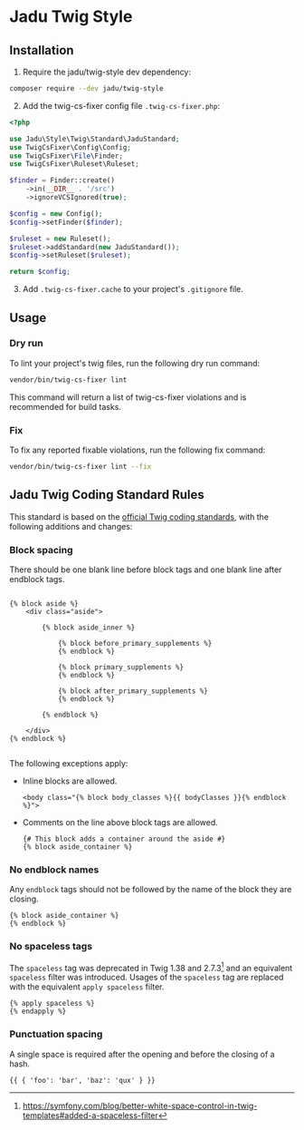 # Jadu Twig Style

## Installation

1. Require the jadu/twig-style dev dependency:

```sh
composer require --dev jadu/twig-style
```

2. Add the twig-cs-fixer config file `.twig-cs-fixer.php`:

```php
<?php

use Jadu\Style\Twig\Standard\JaduStandard;
use TwigCsFixer\Config\Config;
use TwigCsFixer\File\Finder;
use TwigCsFixer\Ruleset\Ruleset;

$finder = Finder::create()
    ->in(__DIR__ . '/src')
    ->ignoreVCSIgnored(true);

$config = new Config();
$config->setFinder($finder);

$ruleset = new Ruleset();
$ruleset->addStandard(new JaduStandard());
$config->setRuleset($ruleset);

return $config;

```

3. Add `.twig-cs-fixer.cache` to your project's `.gitignore` file.

## Usage

### Dry run

To lint your project's twig files, run the following dry run command:

```sh
vendor/bin/twig-cs-fixer lint
```

This command will return a list of twig-cs-fixer violations and is recommended for build tasks.

### Fix

To fix any reported fixable violations, run the following fix command:

```sh
vendor/bin/twig-cs-fixer lint --fix
```

## Jadu Twig Coding Standard Rules

This standard is based on the [official Twig coding standards](https://twig.symfony.com/doc/3.x/coding_standards.html), with the following additions and changes:

### Block spacing

There should be one blank line before block tags and one blank line after endblock tags.

```twig

{% block aside %}
    <div class="aside">

        {% block aside_inner %}

            {% block before_primary_supplements %}
            {% endblock %}

            {% block primary_supplements %}
            {% endblock %}

            {% block after_primary_supplements %}
            {% endblock %}

        {% endblock %}

    </div>
{% endblock %}


```

The following exceptions apply:

- Inline blocks are allowed.

    ```twig
    <body class="{% block body_classes %}{{ bodyClasses }}{% endblock %}">
    ```

- Comments on the line above block tags are allowed.

    ```twig
    {# This block adds a container around the aside #}
    {% block aside_container %}
    ```

### No endblock names

Any `endblock` tags should not be followed by the name of the block they are closing.

```twig
{% block aside_container %}
{% endblock %}
```

### No spaceless tags

The `spaceless` tag was deprecated in Twig 1.38 and 2.7.3[^1] and an equivalent `spaceless` filter was introduced. Usages of the `spaceless` tag are replaced with the equivalent `apply spaceless` filter.

```twig
{% apply spaceless %}
{% endapply %}
```

### Punctuation spacing

A single space is required after the opening and before the closing of a hash.

```twig
{{ { 'foo': 'bar', 'baz': 'qux' } }}
```

[^1]: https://symfony.com/blog/better-white-space-control-in-twig-templates#added-a-spaceless-filter
